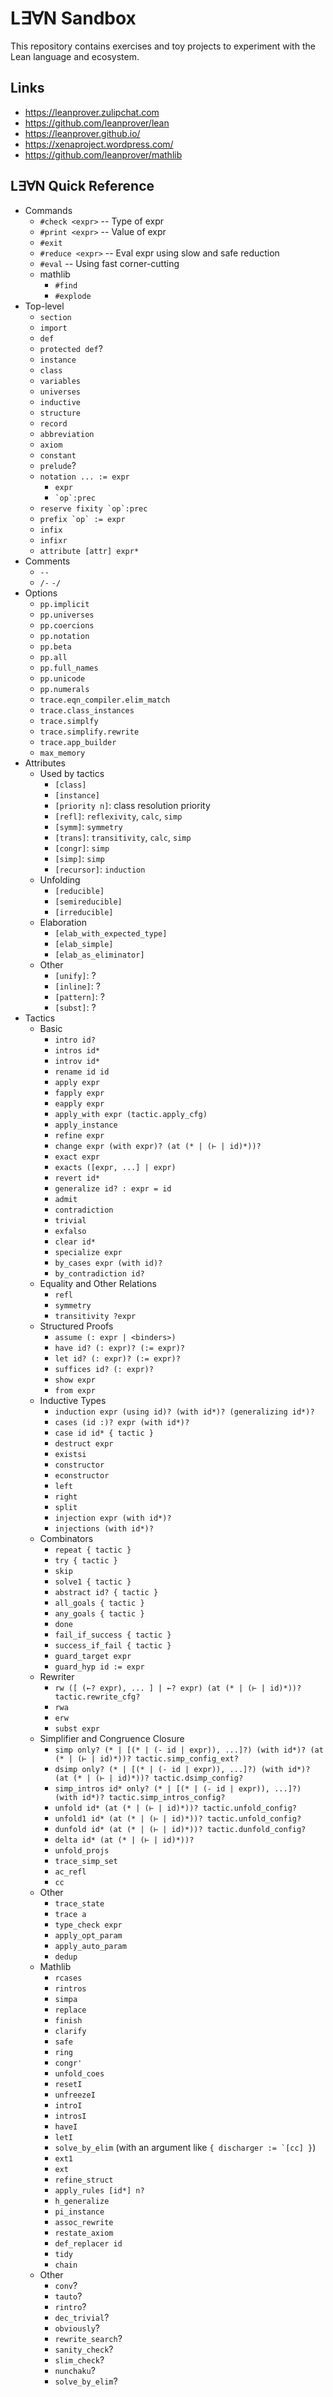 # L∃∀N Sandbox

This repository contains exercises and toy projects to experiment with the Lean language and ecosystem.

## Links

- https://leanprover.zulipchat.com
- https://github.com/leanprover/lean
- https://leanprover.github.io/
- https://xenaproject.wordpress.com/
- https://github.com/leanprover/mathlib

## L∃∀N Quick Reference

- Commands
  - `#check <expr>` -- Type of expr
  - `#print <expr>` -- Value of expr
  - `#exit`
  - `#reduce <expr>` -- Eval expr using slow and safe reduction
  - `#eval` -- Using fast corner-cutting
  - mathlib
    - `#find`
    - `#explode`
- Top-level
  - `section`
  - `import`
  - `def`
  - `protected def`?
  - `instance`
  - `class`
  - `variables`
  - `universes`
  - `inductive`
  - `structure`
  - `record`
  - `abbreviation`
  - `axiom`
  - `constant`
  - `prelude`?
  - `notation ... := expr`
    - `expr`
    - `` `op`:prec ``
  - ``reserve fixity `op`:prec``
  - ``prefix `op` := expr``
  - `infix`
  - `infixr`
  - `attribute [attr] expr*`
- Comments
  - `--`
  - `/-` `-/`
- Options
  - `pp.implicit`
  - `pp.universes`
  - `pp.coercions`
  - `pp.notation`
  - `pp.beta`
  - `pp.all`
  - `pp.full_names`
  - `pp.unicode`
  - `pp.numerals`
  - `trace.eqn_compiler.elim_match`
  - `trace.class_instances`
  - `trace.simplfy`
  - `trace.simplify.rewrite`
  - `trace.app_builder`
  - `max_memory`
- Attributes
  - Used by tactics
    - `[class]`
    - `[instance]`
    - `[priority n]`: class resolution priority
    - `[refl]`: `reflexivity`, `calc`, `simp`
    - `[symm]`: `symmetry`
    - `[trans]`: `transitivity`, `calc`, `simp`
    - `[congr]`: `simp`
    - `[simp]`: `simp`
    - `[recursor]`: `induction`
  - Unfolding
    - `[reducible]`
    - `[semireducible]`
    - `[irreducible]`
  - Elaboration
    - `[elab_with_expected_type]`
    - `[elab_simple]`
    - `[elab_as_eliminator]`
  - Other
    - `[unify]`: ?
    - `[inline]`: ?
    - `[pattern]`: ?
    - `[subst]`: ?
- Tactics
  - Basic
    - `intro id?`
    - `intros id*`
    - `introv id*`
    - `rename id id`
    - `apply expr`
    - `fapply expr`
    - `eapply expr`
    - `apply_with expr (tactic.apply_cfg)`
    - `apply_instance`
    - `refine expr`
    - `change expr (with expr)? (at (* | (⊢ | id)*))?`
    - `exact expr`
    - `exacts ([expr, ...] | expr)`
    - `revert id*`
    - `generalize id? : expr = id`
    - `admit`
    - `contradiction`
    - `trivial`
    - `exfalso`
    - `clear id*`
    - `specialize expr`
    - `by_cases expr (with id)?`
    - `by_contradiction id?`
  - Equality and Other Relations
    - `refl`
    - `symmetry`
    - `transitivity ?expr`
  - Structured Proofs
    - `assume (: expr | <binders>)`
    - `have id? (: expr)? (:= expr)?`
    - `let id? (: expr)? (:= expr)?`
    - `suffices id? (: expr)?`
    - `show expr`
    - `from expr`
  - Inductive Types
    - `induction expr (using id)? (with id*)? (generalizing id*)?`
    - `cases (id :)? expr (with id*)?`
    - `case id id* { tactic }`
    - `destruct expr`
    - `existsi`
    - `constructor`
    - `econstructor`
    - `left`
    - `right`
    - `split`
    - `injection expr (with id*)?`
    - `injections (with id*)?`
  - Combinators
    - `repeat { tactic }`
    - `try { tactic }`
    - `skip`
    - `solve1 { tactic }`
    - `abstract id? { tactic }`
    - `all_goals { tactic }`
    - `any_goals { tactic }`
    - `done`
    - `fail_if_success { tactic }`
    - `success_if_fail { tactic }`
    - `guard_target expr`
    - `guard_hyp id := expr`
  - Rewriter
    - `rw ([ (←? expr), ... ] | ←? expr) (at (* | (⊢ | id)*))? tactic.rewrite_cfg?`
    - `rwa`
    - `erw`
    - `subst expr`
  - Simplifier and Congruence Closure
    - `simp only? (* | [(* | (- id | expr)), ...]?) (with id*)? (at (* | (⊢ | id)*))? tactic.simp_config_ext?`
    - `dsimp only? (* | [(* | (- id | expr)), ...]?) (with id*)? (at (* | (⊢ | id)*))? tactic.dsimp_config?`
    - `simp_intros id* only? (* | [(* | (- id | expr)), ...]?) (with id*)? tactic.simp_intros_config?`
    - `unfold id* (at (* | (⊢ | id)*))? tactic.unfold_config?`
    - `unfold1 id* (at (* | (⊢ | id)*))? tactic.unfold_config?`
    - `dunfold id* (at (* | (⊢ | id)*))? tactic.dunfold_config?`
    - `delta id* (at (* | (⊢ | id)*))?`
    - `unfold_projs`
    - `trace_simp_set`
    - `ac_refl`
    - `cc`
  - Other
    - `trace_state`
    - `trace a`
    - `type_check expr`
    - `apply_opt_param`
    - `apply_auto_param`
    - `dedup`
  - Mathlib
    - `rcases`
    - `rintros`
    - `simpa`
    - `replace`
    - `finish`
    - `clarify`
    - `safe`
    - `ring`
    - `congr'`
    - `unfold_coes`
    - `resetI`
    - `unfreezeI`
    - `introI`
    - `introsI`
    - `haveI`
    - `letI`
    - `solve_by_elim` (with an argument like ``{ discharger := `[cc] }``)
    - `ext1`
    - `ext`
    - `refine_struct`
    - `apply_rules [id*] n?`
    - `h_generalize`
    - `pi_instance`
    - `assoc_rewrite`
    - `restate_axiom`
    - `def_replacer id`
    - `tidy`
    - `chain`
  - Other
    - `conv`?
    - `tauto`?
    - `rintro`?
    - `dec_trivial`?
    - `obviously`?
    - `rewrite_search`?
    - `sanity_check`?
    - `slim_check`?
    - `nunchaku`?
    - `solve_by_elim`?
